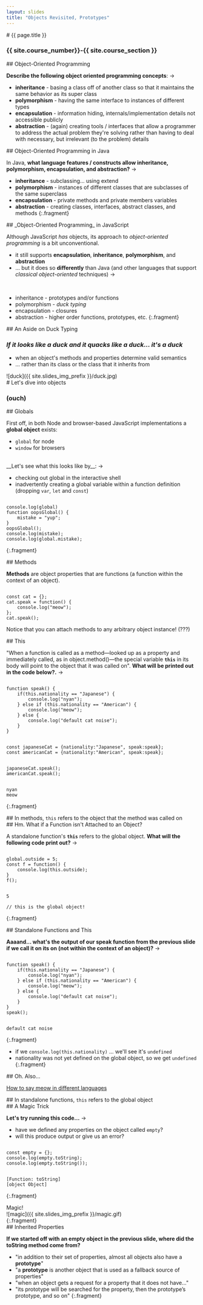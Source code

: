```yaml
---
layout: slides
title: "Objects Revisited, Prototypes"
---
```


<section markdown="block" class="intro-slide">
# {{ page.title }}

### {{ site.course_number}}-{{ site.course_section }}

<p><small></small></p>
</section>

<section markdown="block">
## Object-Oriented Programming


__Describe the following object oriented programming concepts__: &rarr;

* __inheritance__ <span class="fragment">- basing a class off of another class so that it maintains the same behavior as its super class</span>
* __polymorphism__ <span class="fragment">- having the same interface to instances of different types</span>
* __encapsulation__ <span class="fragment">- information hiding, internals/implementation details not accessible publicly</span>
* __abstraction__  <span class="fragment">- (again) creating tools / interfaces that allow a programmer to address the actual problem they're solving rather than having to deal with necessary, but irrelevant (to the problem) details</span>

</section>

<section markdown="block">
## Object-Oriented Programming in Java

In Java, __what language features / constructs allow inheritance, polymorphism, encapsulation, and abstraction?__ &rarr; 

* __inheritance__ - subclassing... using extend
* __polymorphism__ - instances of different classes that are subclasses of the same superclass
* __encapsulation__ - private methods and private members variables
* __abstraction__ - creating classes, interfaces, abstract classes, and methods
{:.fragment}
</section>

<section markdown="block">
## _Object-Oriented Programming_ in JavaScript

Although JavaScript _has_ objects, its approach to _object-oriented programming_ is a bit unconventional. 

* it still supports __encapsulation__, __inheritance__, __polymorphism__, and __abstraction__ 
* ... but it does so __differently__ than Java (and other languages that support _classical object-oriented_ techniques) &rarr;

<br>

* inheritance - prototypes and/or functions
* polymorphism - _duck typing_
* encapsulation - closures
* abstraction - higher order functions, prototypes, etc.
{:.fragment}
</section>

<section markdown="block">
## An Aside on Duck Typing

### _If it looks like a duck and it quacks like a duck... it's a duck_

* when an object's methods and properties determine valid semantics
* ... rather than its class or the class that it inherits from

<div markdown="block" class="img">
![duck]({{ site.slides_img_prefix }}/duck.jpg)
</div>

</section>

<section markdown="block">
# Let's dive into objects

### (ouch)
</section>

<section markdown="block">
## Globals

First off, in both Node and browser-based JavaScript implementations a __global object__ exists:

* <code>global</code> for node
* <code>window</code> for browsers

<br>
__Let's see what this looks like by__: &rarr;

* checking out global in the interactive shell
* inadvertently creating a global variable within a function definition (dropping `var`, `let` and `const`)

<pre><code data-trim contenteditable>
console.log(global)
function oopsGlobal() {
	mistake = "yup";
}
oopsGlobal();
console.log(mistake);
console.log(global.mistake);
</code></pre>
{:.fragment}
</section>

<section markdown="block">
## Methods

__Methods__ are object properties that are functions (a function within the context of an object).

<pre><code data-trim contenteditable>
const cat = {};
cat.speak = function() {
	console.log("meow"); 
};
cat.speak();
</code></pre>

Notice that you can attach methods to any arbitrary object instance! (???)
</section>

<section markdown="block">
## This

"When a function is called as a method—looked up as a property and immediately called, as in object.method()—the special variable __<code>this</code>__ in its body will point to the object that it was called on". __What will be printed out in the code below?.__ &rarr;

<pre><code data-trim contenteditable>
function speak() {
	if(this.nationality == "Japanese") {
		console.log("nyan");
	} else if (this.nationality == "American") {
		console.log("meow");
	} else {
		console.log("default cat noise");
	}
}
</code></pre>
<pre><code data-trim contenteditable>
const japaneseCat = {nationality:"Japanese", speak:speak};
const americanCat = {nationality:"American", speak:speak};
</code></pre>
<pre><code data-trim contenteditable>
japaneseCat.speak();
americanCat.speak();
</code></pre>
<pre><code data-trim contenteditable>
nyan
meow
</code></pre>
{:.fragment}
</section>
<section markdown="block" data-background="#440000">
## In methods, <code>this</code> refers to the object that the method was called on

</section>

<section markdown="block">
## Hm. What if a Function isn't Attached to an Object?

A standalone function's __<code>this</code>__ refers to the global object. __What will the following code print out?__ &rarr;

<pre><code data-trim contenteditable>
global.outside = 5;
const f = function() {
	console.log(this.outside);
}
f();
</code></pre>
<pre><code data-trim contenteditable>
5

// this is the global object!
</code></pre>
{:.fragment}
</section>


<section markdown="block">
## Standalone Functions and This

__Aaaand... what's the output of our speak function from the previous slide if we call it on its on (not within the context of an object)?__ &rarr;

<pre><code data-trim contenteditable>
function speak() {
	if(this.nationality == "Japanese") {
		console.log("nyan");
	} else if (this.nationality == "American") {
		console.log("meow");
	} else {
		console.log("default cat noise");
	}
}
speak();
</code></pre>
<pre><code data-trim contenteditable>
default cat noise
</code></pre>
{:.fragment}

* if we <code>console.log(this.nationality)</code> ...  we'll see it's <code>undefined</code>
* nationality was not yet defined on the global object, so we get <code>undefined</code>
{:.fragment}
</section>
<section markdown="block">
## Oh. Also...

[How to say meow in different languages](http://www.eleceng.adelaide.edu.au/personal/dabbott/animal.html)

</section>

<section markdown="block" data-background="#440000">
## In standalone functions, <code>this</code> refers to the global object 
</section>

<section markdown="block">
## A Magic Trick

__Let's try running this code...__ &rarr;

* have we defined any properties on the object called <code>empty</code>?
* will this produce output or give us an error?

<pre><code data-trim contenteditable>
const empty = {}; 
console.log(empty.toString);
console.log(empty.toString());
</code></pre>

<pre><code data-trim contenteditable>
[Function: toString]
[object Object]
</code></pre>
{:.fragment}

<div markdown="block" class="img">
Magic!<br>
![magic]({{ site.slides_img_prefix }}/magic.gif)
</div>
{:.fragment}
</section>

<section markdown="block">
## Inherited Properties

__If we started off with an empty object in the previous slide, where did the toString method come from?__

* "in addition to their set of properties, almost all objects also have a __prototype__"
* "a __prototype__ is another object that is used as a fallback source of properties"
* "when an object gets a request for a property that it does not have..."
* "its prototype will be searched for the property, then the prototype’s prototype, and so on"
{:.fragment}

</section>
